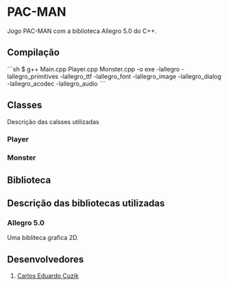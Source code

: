 # PAC-MAN
Jogo PAC-MAN com a biblioteca Allegro 5.0 do C++.

## Compilação

´´´sh
$ g++ Main.cpp Player.cpp Monster.cpp -o exe -lallegro -lallegro_primitives -lallegro_ttf -lallegro_font -lallegro_image -lallegro_dialog -lallegro_acodec -lallegro_audio
´´´

## Classes
Descrição das calsses utilizadas

### Player

### Monster

## Biblioteca

## Descrição das bibliotecas utilizadas

### Allegro 5.0
Uma bibliteca grafica 2D.

## Desenvolvedores
1. [Carlos Eduardo Cuzik](https://github.com/carloscuzik "carloscuzik")
